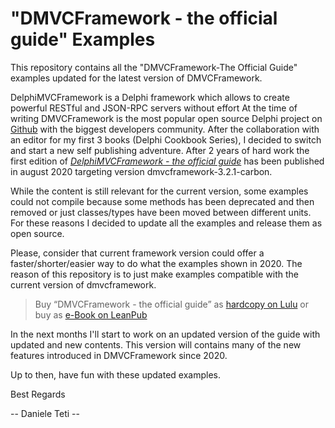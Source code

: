 # "DMVCFramework - the official guide" Examples
This repository contains all the "DMVCFramework-The Official Guide" examples updated for the latest version of DMVCFramework.

DelphiMVCFramework is a Delphi framework which allows to create powerful RESTful and JSON-RPC servers without effort At the time of writing DMVCFramework is the most popular open source Delphi project on [Github](https://github.com/danieleteti/delphimvcframework) with the biggest developers community. After the collaboration with an editor for my first 3 books (Delphi Cookbook Series), I decided to switch and start a new self publishing adventure. After 2 years of hard work the first edition of [*DelphiMVCFramework - the official guide*](https://leanpub.com/delphimvcframework) has been published in august 2020 targeting version dmvcframework-3.2.1-carbon.

While the content is still relevant for the current version, some examples could not compile because some methods has been deprecated and then removed or just classes/types have been moved between different units. For these reasons I decided to update all the examples and release them as open source.

Please, consider that current framework version could offer a faster/shorter/easier way to do what the examples shown in 2020. The reason of this repository is to just make examples compatible with the current version of dmvcframework.

> Buy “DMVCFramework - the official guide” as [hardcopy on Lulu](https://www.lulu.com/en/en/shop/daniele-teti-and-jim-mckeeth/delphimvcframework-the-official-guide/hardcover/product-r26e8e.html) or buy as [e-Book on LeanPub](https://leanpub.com/delphimvcframework)

In the next months I'll start to work on an updated version of the guide with updated and new contents. This version will contains many of the new features introduced in DMVCFramework since 2020.

Up to then, have fun with these updated examples.



Best Regards

-- Daniele Teti --
